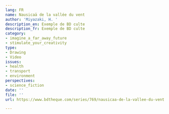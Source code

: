 ```yaml
---
lang: FR
name: Nausicaä de la vallée du vent
author: 'Miyazaki, H. '
description_en: Exemple de BD culte
description_fr: Exemple de BD culte
category:
- imagine_a_far_away_future
- stimulate_your_creativity
type:
- Drawing
- Video
issues:
- health
- transport
- environment
perspectives:
- science_fiction
date: ''
file: ''
url: https://www.bdtheque.com/series/769/nausicaa-de-la-vallee-du-vent

---
```

